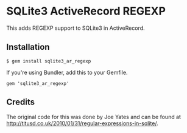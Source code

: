# SQLite3 ActiveRecord REGEXP
This adds REGEXP support to SQLite3 in ActiveRecord.

## Installation
    $ gem install sqlite3_ar_regexp

If you're using Bundler, add this to your Gemfile.

    gem 'sqlite3_ar_regexp'

## Credits
The original code for this was done by Joe Yates and can be found at http://titusd.co.uk/2010/01/31/regular-expressions-in-sqlite/.
